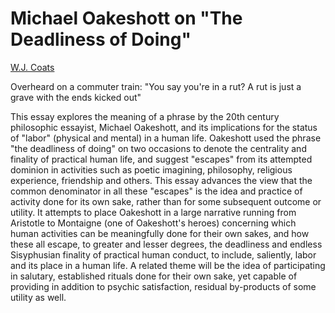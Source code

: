 # Michael Oakeshott on "The Deadliness of Doing"

[W.J. Coats](../bios/coats.md)

Overheard on a commuter train:
"You say you're in a rut? A rut is just a grave with the ends kicked out"

This essay explores the meaning of a phrase by the 20th century philosophic
essayist, Michael Oakeshott, and its implications for the status of "labor"
(physical and mental) in a human life. Oakeshott used the phrase "the
deadliness of doing" on two occasions to denote the centrality and finality of
practical human life, and suggest "escapes" from its attempted dominion in
activities such as poetic imagining, philosophy, religious experience,
friendship and others. This essay advances the view that the common denominator
in all these "escapes" is the idea and practice of activity done for its own
sake, rather than for some subsequent outcome or utility. It attempts to place
Oakeshott in a large narrative running from Aristotle to Montaigne (one of
Oakeshott's heroes) concerning which human activities can be meaningfully done
for their own sakes, and how these all escape, to greater and lesser degrees,
the deadliness and endless Sisyphusian finality of practical human conduct, to
include, saliently, labor and its place in a human life. A related theme will
be the idea of participating in salutary, established rituals done for their
own sake, yet capable of providing in addition to psychic satisfaction,
residual by-products of some utility as well.

